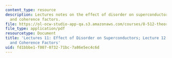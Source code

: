 ```yaml
---
content_type: resource
description: Lectures notes on the effect of disorder on superconductors, quasiparticles,
  and coherence factors.
file: https://ol-ocw-studio-app-qa.s3.amazonaws.com/courses/8-512-theory-of-solids-ii-spring-2009/fd1bbbe1f007073271bc7a86e5ec4c6d_MIT8_512s09_lec11_12.pdf
file_type: application/pdf
resourcetype: Document
title: 'Lectures 11: Effect of Disorder on Superconductors; Lecture 12: Quasiparticles
  and Coherence Factors'
uid: fd1bbbe1-f007-0732-71bc-7a86e5ec4c6d
---
```

